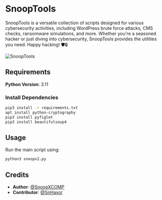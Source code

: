 # SnoopTools

SnoopTools is a versatile collection of scripts designed for various cybersecurity activities, including WordPress brute force attacks, CMS checks, ransomware simulations, and more. Whether you're a seasoned hacker or just diving into cybersecurity, SnoopTools provides the utilities you need. Happy hacking! 🛡🔒

![SnoopTools](https://github.com/505Snoop/SnoopTools/assets/166966253/2bc789a6-2f76-4ab7-8472-71a7ca87115b)

## Requirements

**Python Version**: 3.11

### Install Dependencies

```bash
pip3 install -r requirements.txt
apt install python-cryptography
pip3 install pyfiglet
pip3 install beautifulsoup4
```

## Usage

Run the main script using:

```bash
python3 snoopv2.py
```

## Credits

- **Author**: [@SnoopXCOMP](https://github.com/SnoopXCOMP)
- **Contributor**: [@SnHaxor](https://github.com/SnHaxor)
```
